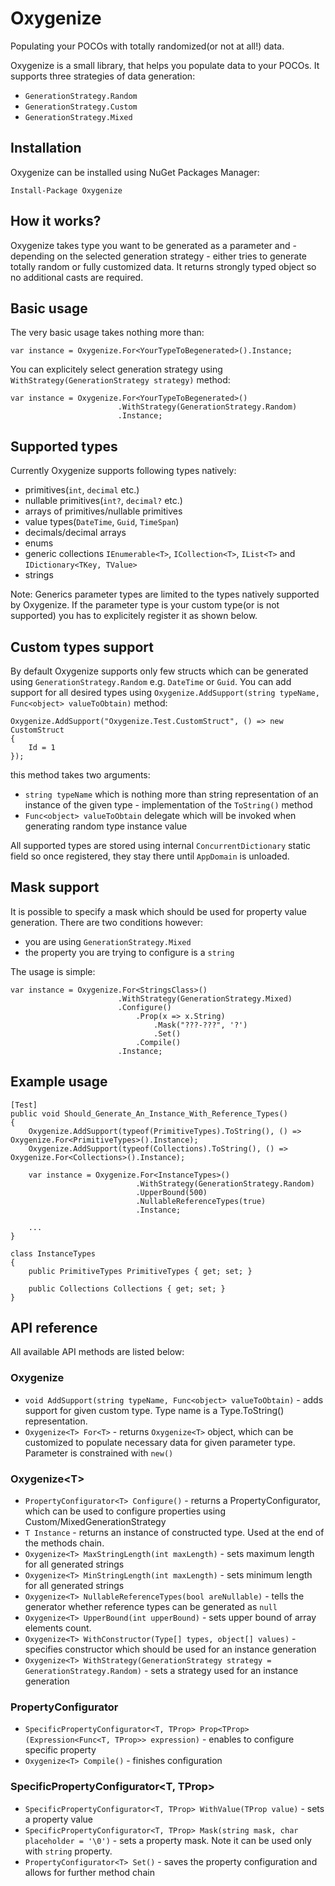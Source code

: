 # Oxygenize
Populating your POCOs with totally randomized(or not at all!) data.

Oxygenize is a small library, that helps you populate data to your POCOs. It supports three strategies of data generation:
* `GenerationStrategy.Random`
* `GenerationStrategy.Custom`
* `GenerationStrategy.Mixed`

## Installation
Oxygenize can be installed using NuGet Packages Manager:

```Install-Package Oxygenize```

## How it works?
Oxygenize takes type you want to be generated as a parameter and - depending on the selected generation strategy - either tries to generate totally random or fully customized data.
It returns strongly typed object so no additional casts are required.

## Basic usage
The very basic usage takes nothing more than:

```var instance = Oxygenize.For<YourTypeToBegenerated>().Instance;```

You can explicitely select generation strategy using `WithStrategy(GenerationStrategy strategy)` method:

```
var instance = Oxygenize.For<YourTypeToBegenerated>()
                        .WithStrategy(GenerationStrategy.Random)
                        .Instance;
```
## Supported types
Currently Oxygenize supports following types natively:
* primitives(`int`, `decimal` etc.)
* nullable primitives(`int?`, `decimal?` etc.)
* arrays of primitives/nullable primitives
* value types(`DateTime`, `Guid`, `TimeSpan`)
* decimals/decimal arrays
* enums
* generic collections `IEnumerable<T>`, `ICollection<T>`, `IList<T>` and `IDictionary<TKey, TValue>`
* strings

Note: Generics parameter types are limited to the types natively supported by Oxygenize. If the parameter type is your custom type(or is not supported) you has to explicitely register it as shown below.

## Custom types support
By default Oxygenize supports only few structs which can be generated using `GenerationStrategy.Random` e.g. `DateTime` or `Guid`. You can add support for all desired types using `Oxygenize.AddSupport(string typeName, Func<object> valueToObtain)` method:

```
Oxygenize.AddSupport("Oxygenize.Test.CustomStruct", () => new CustomStruct
{
    Id = 1
});
```

this method takes two arguments:
* `string typeName` which is nothing more than string representation of an instance of the given type - implementation of the `ToString()` method
* `Func<object> valueToObtain` delegate which will be invoked when generating random type instance value

All supported types are stored using internal `ConcurrentDictionary` static field so once registered, they stay there until `AppDomain` is unloaded.

## Mask support
It is possible to specify a mask which should be used for property value generation. There are two conditions however:
* you are using `GenerationStrategy.Mixed`
* the property you are trying to configure is a `string`

The usage is simple:
```
var instance = Oxygenize.For<StringsClass>()
                        .WithStrategy(GenerationStrategy.Mixed)
                        .Configure()
                            .Prop(x => x.String)
                                .Mask("???-???", '?')
                                .Set()
                            .Compile()
                        .Instance;
```
## Example usage
```
[Test]
public void Should_Generate_An_Instance_With_Reference_Types()
{
    Oxygenize.AddSupport(typeof(PrimitiveTypes).ToString(), () => Oxygenize.For<PrimitiveTypes>().Instance);
    Oxygenize.AddSupport(typeof(Collections).ToString(), () => Oxygenize.For<Collections>().Instance);

    var instance = Oxygenize.For<InstanceTypes>()
                            .WithStrategy(GenerationStrategy.Random)
                            .UpperBound(500)
                            .NullableReferenceTypes(true)
                            .Instance;

    ...
}

class InstanceTypes
{
    public PrimitiveTypes PrimitiveTypes { get; set; }

    public Collections Collections { get; set; }
}
```

## API reference
All available API methods are listed below:

### Oxygenize
* `void AddSupport(string typeName, Func<object> valueToObtain)` - adds support for given custom type. Type name is a Type.ToString() representation.
* `Oxygenize<T> For<T>` - returns `Oxygenize<T>` object, which can be customized to populate necessary data for given parameter type. Parameter is constrained with `new()`

### Oxygenize\<T\>
* `PropertyConfigurator<T> Configure()` - returns a PropertyConfigurator, which can be used to configure properties using Custom/MixedGenerationStrategy
* `T Instance` - returns an instance of constructed type. Used at the end of the methods chain.
* `Oxygenize<T> MaxStringLength(int maxLength)` - sets maximum length for all generated strings
* `Oxygenize<T> MinStringLength(int maxLength)` - sets minimum length for all generated strings
* `Oxygenize<T> NullableReferenceTypes(bool areNullable)` - tells the generator whether reference types can be generated as `null`
* `Oxygenize<T> UpperBound(int upperBound)` - sets upper bound of array elements count.
* `Oxygenize<T> WithConstructor(Type[] types, object[] values)` - specifies constructor which should be used for an instance generation
* `Oxygenize<T> WithStrategy(GenerationStrategy strategy = GenerationStrategy.Random)` - sets a strategy used for an instance generation

### PropertyConfigurator<T>
* `SpecificPropertyConfigurator<T, TProp> Prop<TProp>(Expression<Func<T, TProp>> expression)` - enables to configure specific property
* `Oxygenize<T> Compile()` - finishes configuration

### SpecificPropertyConfigurator<T, TProp>
* `SpecificPropertyConfigurator<T, TProp> WithValue(TProp value)` - sets a property value
* `SpecificPropertyConfigurator<T, TProp> Mask(string mask, char placeholder = '\0')` - sets a property mask. Note it can be used only with `string` property.
* `PropertyConfigurator<T> Set()` - saves the property configuration and allows for further method chain